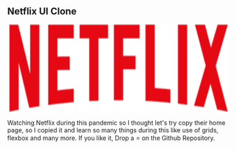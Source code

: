 ## Netflix UI Clone

<p align="center">
  <img src="img/logo.png" height = "200px">
 </p>
Watching Netflix during this pandemic so I thought let's try copy their home page, so I copied it and learn so many things during this like use of grids, flexbox and many more.
If you like it, Drop a ⭐ on the Github Repository.
